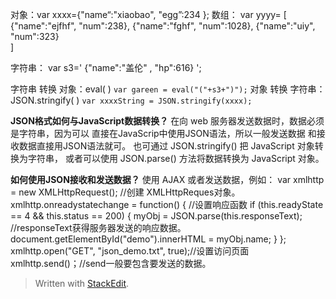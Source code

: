 对象：var xxxx={"name“:"xiaobao", "egg”:234 };
数组：
	var yyyy=
	[
		{"name":"ejfhf", "num":238},
		{"name":"fghf", "num":1028},
		{"name":"uiy", "num":323}		
]

字符串：
	var s3=' {\"name\":\"盖伦\"  , \"hp\":616} ';

字符串 转换 对象：eval( )
`var gareen = eval("("+s3+")");`
对象 转换 字符串： JSON.stringify( )
`var xxxxString = JSON.stringify(xxxx);`

**JSON格式如何与JavaScript数据转换？**
 在向 web 服务器发送数据时，数据必须是字符串，因为可以 直接在JavaScrip中使用JSON语法，所以一般发送数据 和接收数据直接用JSON语法就可。
  也可通过 JSON.stringify() 把 JavaScript 对象转换为字符串， 或者可以使用 JSON.parse() 方法将数据转换为 JavaScript 对象。

**如何使用JSON接收和发送数据？** 
使用 AJAX 或者发送数据，例如： 
var xmlhttp = new XMLHttpRequest(); //创建 XMLHttpReques对象。
 xmlhttp.onreadystatechange = function() { //设置响应函数 
 if (this.readyState == 4 && this.status == 200) { 
 myObj = JSON.parse(this.responseText); 
//responseText获得服务器发送的响应数据。 document.getElementById("demo").innerHTML = myObj.name;
  } }; 
 xmlhttp.open("GET", "json_demo.txt", true);//设置访问页面 xmlhttp.send()；//send一般要包含要发送的数据。

> Written with [StackEdit](https://stackedit.io/).
<!--stackedit_data:
eyJoaXN0b3J5IjpbLTM1NTQ4NzAxMiwtMTczNDc4MzUxMiwtMT
E1OTU1ODk4MCw1NDAyMzI3ODRdfQ==
-->